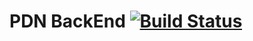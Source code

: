 # PDN BackEnd [![Build Status](https://travis-ci.org/PDNMX/pdn_backend.svg?branch=master)](https://travis-ci.org/PDNMX/pdn_backend)
